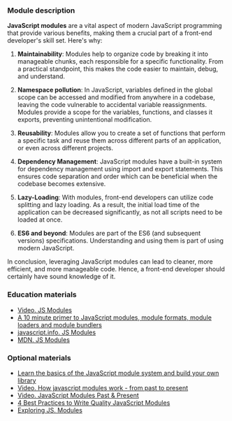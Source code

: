 ### Module description

**JavaScript modules** are a vital aspect of modern JavaScript programming that provide various benefits, making them a 
crucial part of a front-end developer's skill set. Here's why:

1. **Maintainability**: Modules help to organize code by breaking it into manageable chunks, each responsible for a 
specific functionality. From a practical standpoint, this makes the code easier to maintain, debug, and understand.

2. **Namespace pollution**: In JavaScript, variables defined in the global scope can be accessed and modified from 
anywhere in a codebase, leaving the code vulnerable to accidental variable reassignments. Modules provide a scope for the variables, functions, and classes it exports, preventing unintentional modification.

3. **Reusability**: Modules allow you to create a set of functions that perform a specific task and reuse them across 
different parts of an application, or even across different projects.

4. **Dependency Management**: JavaScript modules have a built-in system for dependency management using import and export 
statements. This ensures code separation and order which can be beneficial when the codebase becomes extensive.

5. **Lazy-Loading**: With modules, front-end developers can utilize code splitting and lazy loading. As a result, the initial 
load time of the application can be decreased significantly, as not all scripts need to be loaded at once.

6. **ES6 and beyond**: Modules are part of the ES6 (and subsequent versions) specifications. Understanding and using them is 
part of using modern JavaScript.

In conclusion, leveraging JavaScript modules can lead to cleaner, more efficient, and more manageable code. Hence, a
front-end developer should certainly have sound knowledge of it.

### Education materials
- [Video. JS Modules](https://youtube.com/watch?v=XmVbnmJ2QEc)
- [A 10 minute primer to JavaScript modules, module formats, module loaders and module bundlers](https://jvandemo.com/a-10-minute-primer-to-javascript-modules-module-formats-module-loaders-and-module-bundlers)
- [javascript.info. JS Modules](https://javascript.info/modules)
- [MDN. JS Modules](https://developer.mozilla.org/en-US/docs/Web/JavaScript/Guide/Modules)

### Optional materials
* [Learn the basics of the JavaScript module system and build your own library](https://www.freecodecamp.org/news/anatomy-of-js-module-systems-and-building-libraries-fadcd8dbd0e)
* [Video. How javascript modules work - from past to present](https://youtube.com/watch?v=JDDn57_z5Og)
* [Video. JavaScript Modules Past & Present](https://youtube.com/watch?v=GQ96b_u7rGc)
* [4 Best Practices to Write Quality JavaScript Modules](https://dmitripavlutin.com/javascript-modules-best-practices/)
* [Exploring JS. Modules](https://exploringjs.com/es6/ch_modules.html)
